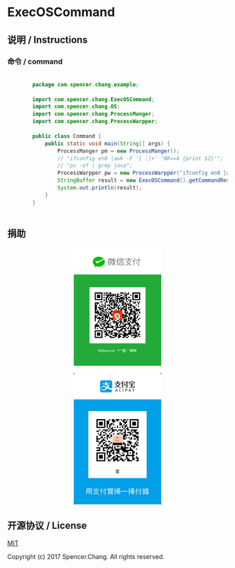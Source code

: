 # ExecOSCommand

## 说明 / Instructions

### 命令 / command

```java

		package com.spencer.chang.example;

		import com.spencer.chang.ExecOSCommand;
		import com.spencer.chang.OS;
		import com.spencer.chang.ProcessManger;
		import com.spencer.chang.ProcessWarpper;
		
		public class Command {
			public static void main(String[] args) {
				ProcessManger pm = new ProcessManger();
				// "ifconfig en0 |awk -F '[ :]+' 'NR==4 {print $2}'";
				// "ps -ef | grep java";
				ProcessWarpper pw = new ProcessWarpper("ifconfig en0 |awk -F '[ :]+' 'NR==4 {print $2}'", OS.MAC);
				StringBuffer result = new ExecOSCommand().getCommandResult(pw, pm);
				System.out.println(result);
			}
		}
		
```

## 捐助

<p align="center">
<img src="./resource/IMG_0783.JPG" alt="WeChat" title="WeChat" width="200"/>
</p>
<p align="center">
<img src="./resource/IMG_0784.JPG" alt="AliPay" title="AliPay" width="200"/>
</p>


## 开源协议 / License

[MIT](http://opensource.org/licenses/MIT)

Copyright (c) 2017 Spencer.Chang. All rights reserved.

